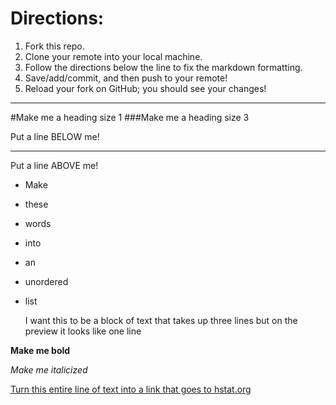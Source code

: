 # Directions:
1. Fork this repo.
2. Clone your remote into your local machine.
3. Follow the directions below the line to fix the markdown formatting.
4. Save/add/commit, and then push to your remote!
5. Reload your fork on GitHub; you should see your changes!

---

#Make me a heading size 1
###Make me a heading size 3

Put a line BELOW me!
***
Put a line ABOVE me!

* Make 
* these
* words
* into
* an
* unordered
* list

  I want this to be a block of text
that takes up three lines but on
the preview it looks like one line  

**Make me bold**

_Make me italicized_


[Turn this entire line of text into a link that goes to hstat.org](www.hstat.org)